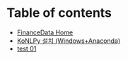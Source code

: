 # Table of contents

* [FinanceData Home](README.md)
* [KoNLPy 설치 \(Windows+Anaconda\)](konlpy.md)
* [test 01](test-01.md)

